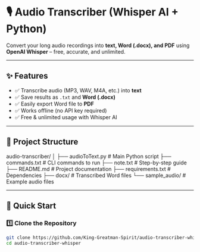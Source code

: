 # 🎙️ Audio Transcriber (Whisper AI + Python)

Convert your long audio recordings into **text, Word (.docx), and PDF** using **OpenAI Whisper** – free, accurate, and unlimited.

---

## ✨ Features
- ✅ Transcribe audio (MP3, WAV, M4A, etc.) into **text**
- ✅ Save results as `.txt` and **Word (.docx)**
- ✅ Easily export Word file to **PDF**
- ✅ Works offline (no API key required)
- ✅ Free & unlimited usage with Whisper AI

---

## 📂 Project Structure

audio-transcriber/
│
├── audioToText.py # Main Python script
├── commands.txt # CLI commands to run
├── note.txt # Step-by-step guide
├── README.md # Project documentation
├── requirements.txt # Dependencies
├── docx/ # Transcribed Word files
└── sample_audio/ # Example audio files


---

## 🚀 Quick Start

### 1️⃣ Clone the Repository
```bash
git clone https://github.com/King-Greatman-Spirit/audio-transcriber-whisper.git
cd audio-transcriber-whisper
